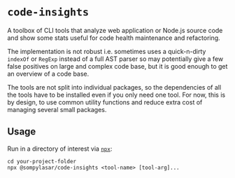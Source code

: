 # `code-insights`

A toolbox of CLI tools that analyze web application or Node.js source code and show some stats useful for code health maintenance and refactoring.

The implementation is not robust i.e. sometimes uses a quick-n-dirty `indexOf` or `RegExp` instead of a full AST parser so may potentially give a few false positives on large and complex code base, but it is good enough to get an overview of a code base.

The tools are not split into individual packages, so the dependencies of all the tools have to be installed even if you only need one tool. For now, this is by design, to use common utility functions and reduce extra cost of managing several small packages.

## Usage

Run in a directory of interest via [`npx`](https://www.npmjs.com/package/npx):

```
cd your-project-folder
npx @sompylasar/code-insights <tool-name> [tool-arg]...
```
